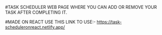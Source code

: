 #TASK SCHEDULER WEB PAGE WHERE YOU CAN ADD OR REMOVE YOUR TASK AFTER COMPLETING IT.


#MADE ON REACT USE THIS LINK TO USE:- https://task-scheduleronreact.netlify.app/
